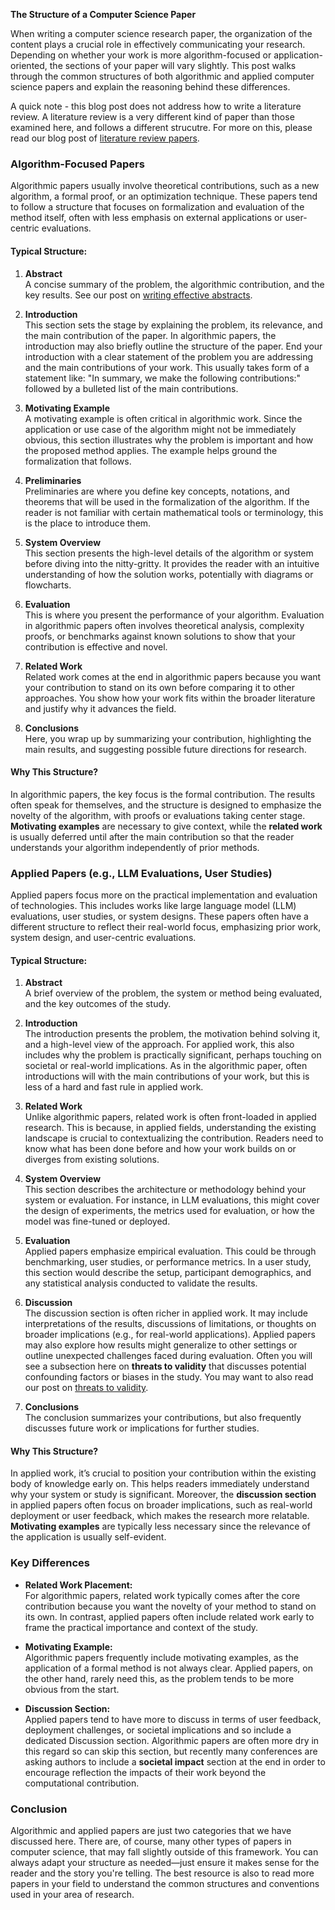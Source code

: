 **The Structure of a Computer Science Paper**

When writing a computer science research paper, the organization of the content plays a crucial role in effectively communicating your research. Depending on whether your work is more algorithm-focused or application-oriented, the sections of your paper will vary slightly. This post walks through the common structures of both algorithmic and applied computer science papers and explain the reasoning behind these differences.

A quick note - this blog post does not address how to write a literature review. 
A literature review is a very different kind of paper than those examined here, and follows a different strucutre.
For more on this, please read our blog post of [literature review papers](/blog).

### Algorithm-Focused Papers

Algorithmic papers usually involve theoretical contributions, such as a new algorithm, a formal proof, or an optimization technique. These papers tend to follow a structure that focuses on formalization and evaluation of the method itself, often with less emphasis on external applications or user-centric evaluations.

#### Typical Structure:
1. **Abstract**  
   A concise summary of the problem, the algorithmic contribution, and the key results. See our post on [writing effective abstracts](./how_to_abstract.md).

2. **Introduction**  
   This section sets the stage by explaining the problem, its relevance, and the main contribution of the paper. In algorithmic papers, the introduction may also briefly outline the structure of the paper. End your introduction with a clear statement of the problem you are addressing and the main contributions of your work. This usually takes form of a statement like: "In summary, we make the following contributions:" followed by a bulleted list of the main contributions.

3. **Motivating Example**  
   A motivating example is often critical in algorithmic work. Since the application or use case of the algorithm might not be immediately obvious, this section illustrates why the problem is important and how the proposed method applies. The example helps ground the formalization that follows.

4. **Preliminaries**  
   Preliminaries are where you define key concepts, notations, and theorems that will be used in the formalization of the algorithm. If the reader is not familiar with certain mathematical tools or terminology, this is the place to introduce them.

5. **System Overview**  
   This section presents the high-level details of the algorithm or system before diving into the nitty-gritty. It provides the reader with an intuitive understanding of how the solution works, potentially with diagrams or flowcharts.

6. **Evaluation**  
   This is where you present the performance of your algorithm. Evaluation in algorithmic papers often involves theoretical analysis, complexity proofs, or benchmarks against known solutions to show that your contribution is effective and novel.

7. **Related Work**  
   Related work comes at the end in algorithmic papers because you want your contribution to stand on its own before comparing it to other approaches. You show how your work fits within the broader literature and justify why it advances the field.

8. **Conclusions**  
   Here, you wrap up by summarizing your contribution, highlighting the main results, and suggesting possible future directions for research.

#### Why This Structure?

In algorithmic papers, the key focus is the formal contribution. The results often speak for themselves, and the structure is designed to emphasize the novelty of the algorithm, with proofs or evaluations taking center stage. **Motivating examples** are necessary to give context, while the **related work** is usually deferred until after the main contribution so that the reader understands your algorithm independently of prior methods.

### Applied Papers (e.g., LLM Evaluations, User Studies)

Applied papers focus more on the practical implementation and evaluation of technologies. This includes works like large language model (LLM) evaluations, user studies, or system designs. These papers often have a different structure to reflect their real-world focus, emphasizing prior work, system design, and user-centric evaluations.

#### Typical Structure:
1. **Abstract**  
   A brief overview of the problem, the system or method being evaluated, and the key outcomes of the study.

2. **Introduction**  
   The introduction presents the problem, the motivation behind solving it, and a high-level view of the approach. For applied work, this also includes why the problem is practically significant, perhaps touching on societal or real-world implications. As in the algorithmic paper, often introductions will with the main contributions of your work, but this is less of a hard and fast rule in applied work.

3. **Related Work**  
   Unlike algorithmic papers, related work is often front-loaded in applied research. This is because, in applied fields, understanding the existing landscape is crucial to contextualizing the contribution. Readers need to know what has been done before and how your work builds on or diverges from existing solutions.

4. **System Overview**  
   This section describes the architecture or methodology behind your system or evaluation. For instance, in LLM evaluations, this might cover the design of experiments, the metrics used for evaluation, or how the model was fine-tuned or deployed.

5. **Evaluation**  
   Applied papers emphasize empirical evaluation. This could be through benchmarking, user studies, or performance metrics. In a user study, this section would describe the setup, participant demographics, and any statistical analysis conducted to validate the results.

6. **Discussion**  
   The discussion section is often richer in applied work. It may include interpretations of the results, discussions of limitations, or thoughts on broader implications (e.g., for real-world applications). Applied papers may also explore how results might generalize to other settings or outline unexpected challenges faced during evaluation. Often you will see a subsection here on **threats to validity** that discusses potential confounding factors or biases in the study. You may want to also read our post on [threats to validity](./threats_to_validity.md).

7. **Conclusions**  
   The conclusion summarizes your contributions, but also frequently discusses future work or implications for further studies.

#### Why This Structure?

In applied work, it’s crucial to position your contribution within the existing body of knowledge early on. This helps readers immediately understand why your system or study is significant. Moreover, the **discussion section** in applied papers often focus on broader implications, such as real-world deployment or user feedback, which makes the research more relatable. **Motivating examples** are typically less necessary since the relevance of the application is usually self-evident.

### Key Differences

- **Related Work Placement:**  
   For algorithmic papers, related work typically comes after the core contribution because you want the novelty of your method to stand on its own. In contrast, applied papers often include related work early to frame the practical importance and context of the study.
  
- **Motivating Example:**  
   Algorithmic papers frequently include motivating examples, as the application of a formal method is not always clear. Applied papers, on the other hand, rarely need this, as the problem tends to be more obvious from the start.
   
- **Discussion Section:**  
   Applied papers tend to have more to discuss in terms of user feedback, deployment challenges, or societal implications and so include a dedicated Discussion section. Algorithmic papers are often more dry in this regard so can skip this section, but recently many conferences are asking authors to include a **societal impact** section at the end in order to encourage reflection the impacts of their work beyond the computational contribution.

### Conclusion

Algorithmic and applied papers are just two categories that we have discussed here.
There are, of course, many other types of papers in computer science, that may fall slightly outside of this framework.
You can always adapt your structure as needed—just ensure it makes sense for the reader and the story you're telling.
The best resource is also to read more papers in your field to understand the common structures and conventions used in your area of research.
